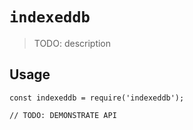 # `indexeddb`

> TODO: description

## Usage

```
const indexeddb = require('indexeddb');

// TODO: DEMONSTRATE API
```
